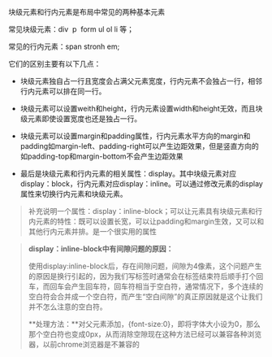 块级元素和行内元素是布局中常见的两种基本元素

常见块级元素：div  p  form ul ol li 等；

常见的行内元素：span stronh em;

它们的区别主要有以下几点：

* 块级元素独自占一行且宽度会占满父元素宽度，行内元素不会独占一行，相邻行内元素可以排在同一行。



* 块级元素可以设置weith和height，行内元素设置width和height无效，而且块级元素即使设置宽度也还是独占一行。



* 块级元素可以设置margin和padding属性，行内元素水平方向的margin和padding如margin-left、padding-right可以产生边距效果，但是竖直方向的如padding-top和margin-bottom不会产生边距效果



* 最后是块级元素和行内元素的相关属性：display。其中块级元素对应display：block，行内元素对应display：inline。可以通过修改元素的display属性来切换行内元素和块级元素。



> 补充说明一个属性：display：inline-block；可以让元素具有块级元素和行内元素的特性：既可以设置长宽，可以让padding和margin生效，又可以和其他行内元素并排。是一个很实用的属性



> **display：inline-block中有间隙问题的原因：**
>
> 使用display:inline-block后，存在间隙问题，间隙为4像素，这个问题产生的原因是换行引起的，因为我们写标签时通常会在标签结束符后顺手打个回车，而回车会产生回车符，回车符相当于空白符，通常情况下，多个连续的空白符会合并成一个空白符，而产生“空白间隙”的真正原因就是这个让我们并不怎么注意的空白符。
>
> **处理方法：**对父元素添加，{font-size:0}，即将字体大小设为0，那么那个空白符也变成0px，从而消除空隙现在这种方法已经可以兼容各种浏览器，以前chrome浏览器是不兼容的









